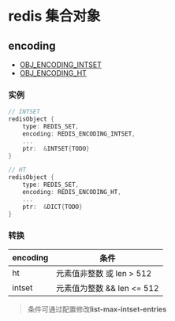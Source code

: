 # redis 集合对象

## encoding

- [OBJ_ENCODING_INTSET](redis-encoding-intset.md)
- [OBJ_ENCODING_HT](redis-encoding-hashtable.md)

### 实例

```c
// INTSET
redisObject {
    type: REDIS_SET,
    encoding: REDIS_ENCODING_INTSET,
    ...
    ptr:  &INTSET{TODO}
}

// HT
redisObject {
    type: REDIS_SET,
    encoding: REDIS_ENCODING_HT,
    ...
    ptr:  &DICT{TODO}
}
```

### 转换

| encoding | 条件                       |
| -------- | -------------------------- |
| ht       | 元素值非整数 或 len > 512  |
| intset   | 元素值为整数 && len <= 512 |

> 条件可通过配置修改**list-max-intset-entries**
